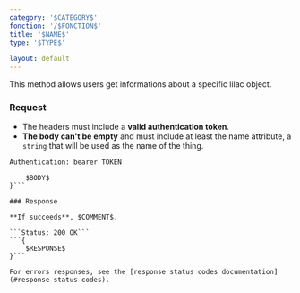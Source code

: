 ```yaml
---
category: '$CATEGORY$'
fonction: '/$FONCTION$'
title: '$NAME$'
type: '$TYPE$'

layout: default
---
```


This method allows users get informations about a specific lilac object.

### Request

* The headers must include a **valid authentication token**.
* **The body can't be empty** and must include at least the name attribute, a `string` that will be used as the name of the thing.

```Authentication: bearer TOKEN```
```{
    $BODY$
}```

### Response

**If succeeds**, $COMMENT$.

```Status: 200 OK```
```{
    $RESPONSE$
}```

For errors responses, see the [response status codes documentation](#response-status-codes).